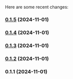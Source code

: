 Here are some recent changes:
### [0.1.5](https://github.com/stevenwcarter/img-optimizer-eds/compare/v0.1.4...v0.1.5) (2024-11-01)

### [0.1.4](https://github.com/stevenwcarter/img-optimizer-eds/compare/v0.1.3...v0.1.4) (2024-11-01)

### [0.1.3](https://github.com/stevenwcarter/img-optimizer-eds/compare/v0.1.2...v0.1.3) (2024-11-01)

### [0.1.2](https://github.com/stevenwcarter/img-optimizer-eds/compare/v0.1.1...v0.1.2) (2024-11-01)

### 0.1.1 (2024-11-01)
